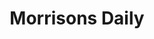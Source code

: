 ---
title: "Morrisons Daily"
url: /cheltenham/morrisons-daily-edinburgh-place/
shop: Lebensmittel
---